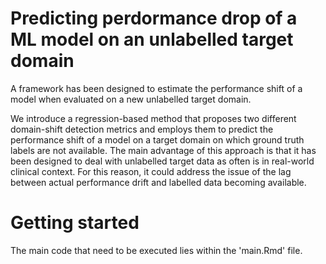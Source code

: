 # Predicting perdormance drop of a ML model on an unlabelled target domain

A framework has been designed to estimate the performance shift of a model when evaluated on a new unlabelled target domain.  

We introduce a regression-based method that proposes two different domain-shift detection metrics and employs them to predict the performance shift of a model on a target domain on which ground truth labels are not available. The main advantage of this approach is that it has been designed to deal with unlabelled target data as often is in real-world clinical context. For this reason, it could address the issue of the lag between actual performance drift and labelled data becoming available. 

# Getting started
The main code that need to be executed lies within the 'main.Rmd' file. 

